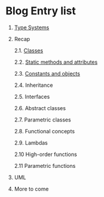# Blog Entry list

1. [Type Systems](/grasp-principles/blog/type-systems-post/)
2. Recap

   2.1. [Classes](/grasp-principles/blog/classes-post/)

   2.2. [Static methods and attributes](/grasp-principles/blog/static-methods-post/)

   2.3. [Constants and objects](/grasp-principles/blog/constants-objects-post/)

   2.4. Inheritance

   2.5. Interfaces

   2.6. Abstract classes

   2.7. Parametric classes

   2.8. Functional concepts

   2.9. Lambdas

   2.10 High-order functions

   2.11 Parametric functions

3. UML
4. More to come
